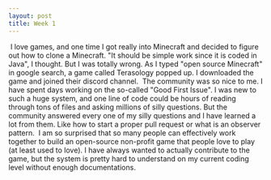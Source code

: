 ```yaml
---
layout: post
title: Week 1
---
```


​	I love games, and one time I got really into Minecraft and decided to figure out how to clone a Minecraft. "It should be simple work since it is coded in Java", I thought. But I was totally wrong. As I typed "open source Minecraft" in google search, a game called Terasology popped up. I downloaded the game and joined their discord channel.
​	The community was so nice to me. I have spent days working on the so-called "Good First Issue". I was new to such a huge system, and one line of code could be hours of reading through tons of files and asking millions of silly questions. But the community answered every one of my silly questions and I have learned a lot from them. Like how to start a proper pull request or what is an observer pattern. 
​	I am so surprised that so many people can effectively work together to build an open-source non-profit game that people love to play (at least used to love). I have always wanted to actually contribute to the game, but the system is pretty hard to understand on my current coding level without enough documentations.
